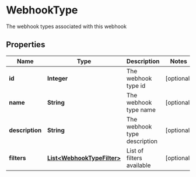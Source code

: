 

# WebhookType

The webhook types associated with this webhook
## Properties

Name | Type | Description | Notes
------------ | ------------- | ------------- | -------------
**id** | **Integer** | The webhook type id |  [optional]
**name** | **String** | The webhook type name |  [optional]
**description** | **String** | The webhook type description |  [optional]
**filters** | [**List&lt;WebhookTypeFilter&gt;**](WebhookTypeFilter.md) | List of filters available |  [optional]



